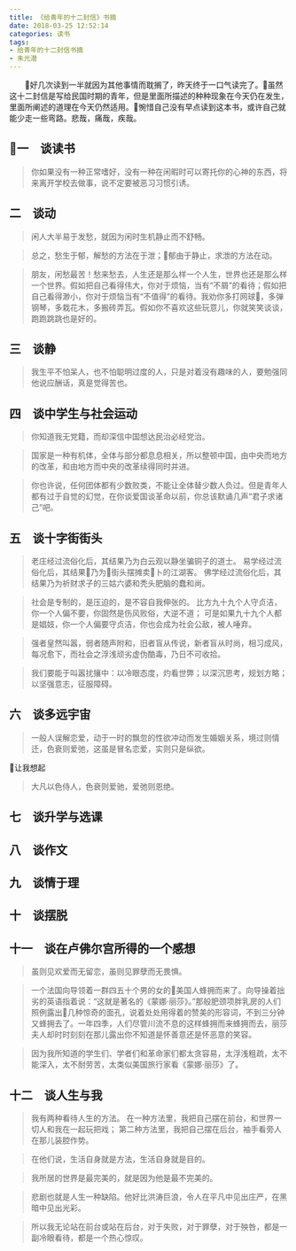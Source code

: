 ```yaml
---
title: 《给青年的十二封信》书摘
date: 2018-03-25 12:52:14
categories: 读书
tags:
- 给青年的十二封信书摘
- 朱光潜
---
```

　　好几次读到一半就因为其他事情而耽搁了，昨天终于一口气读完了。虽然这十二封信是写给民国时期的青年，但是里面所描述的种种现象在今天仍在发生，里面所阐述的道理在今天仍然适用。惋惜自己没有早点读到这本书，或许自己就能少走一些弯路。悲哉，痛哉，疾哉。
<!-- more -->
## 一　谈读书
> 你如果没有一种正常嗜好，没有一种在闲暇时可以寄托你的心神的东西，将来离开学校去做事，说不定要被恶习习惯引诱。

## 二　谈动
> 闲人大半易于发愁，就因为闲时生机静止而不舒畅。

> 总之，愁生于郁，解愁的方法在于泄；郁由于静止，求泄的方法在动。

> 朋友，闲愁最苦！愁来愁去，人生还是那么样一个人生，世界也还是那么样一个世界。假如把自己看得伟大，你对于烦恼，当有“不屑”的看待；假如把自己看得渺小，你对于烦恼当有“不值得”的看待。我劝你多打网球，多弹钢琴，多栽花木，多搬砖弄瓦。假如你不喜欢这些玩意儿，你就笑笑谈谈，跑跑跳跳也是好的。

## 三　谈静
> 我生平不怕呆人，也不怕聪明过度的人，只是对着没有趣味的人，要勉强同他说应酬话，真是觉得苦也。

## 四　谈中学生与社会运动
> 你知道我无党籍，而却深信中国想达民治必经党治。

> 国家是一种有机体，全体与部分都息息相关，所以整顿中国，由中央而地方的改革，和由地方而中央的改革续得同时并进。

> 你也许说，任何团体都有少数败类，不能让全体替少数人负过。但是青年人都有过于自觉的幻觉，在你谈爱国谈革命以前，你总该默诵几声“君子求诸己”吧。

## 五　谈十字街街头
> 老庄经过流俗化后，其结果乃为白云观以静坐骗铜子的道士。
> 易学经过流俗化后，其结果乃为街头摆摊卖卜的江湖客。
> 佛学经过流俗化后，其结果乃为祈财求子的三姑六婆和秃头肥脑的蠢和尚。

> 社会是专制的，是压迫的，是不容自我伸张的。
> 比方九十九个人守贞洁，你一个人偏不要，你固然是伤风败俗，大逆不道；
> 可是如果九十九个人都是娼妓，你一个人偏要守贞洁，你也会成为社会公敌，被人唾弃。

> 强者皇然叫嚣，弱者随声附和，旧者盲从传说，新者盲从时尚，相习成风，每况愈下，而社会之浮浅顽劣虚伪酷毒，乃日不可收拾。

> 我们要能于叫嚣扰攘中：以冷眼态度，灼看世弊；以深沉思考，规划方略；以坚强意志，征服障碍。

## 六　谈多远宇宙

> 一般人误解恋爱，动于一时的飘忽的性欲冲动而发生婚姻关系，境过则情迁，色衰则爱弛，这虽是冒名恋爱，实则只是纵欲。

让我想起
> 大凡以色侍人，色衰则爱驰，爱弛则恩绝。

## 七　谈升学与选课

## 八　谈作文

## 九　谈情于理

## 十　谈摆脱

## 十一　谈在卢佛尔宫所得的一个感想
> 虽则见欢爱而无留恋，虽则见罪孽而无畏惧。

> 一个法国向导领着一群四五十个男的女的美国人蜂拥而来了。向导操着拙劣的英语指着说：“这就是著名的《蒙娜·丽莎》。”那般肥颈项胖乳房的人们照例露出几种惊奇的面孔，说着处处用得着的赞美的形容词，不到三分钟又蜂拥去了。一年四季，人们尽管川流不息的这样蜂拥而来蜂拥而去，丽莎夫人却时时刻刻在那儿露出你不知道是怀善意还是怀恶意的笑容。

> 因为我所知道的学生们、学者们和革命家们都太贪容易，太浮浅粗疏，太不能深入，太不耐劳苦，太类似美国旅行家看《蒙娜·丽莎》了。

## 十二　谈人生与我

> 我有两种看待人生的方法。
> 在一种方法里，我把自己摆在前台，和世界一切人和我在一起玩把戏；
> 第二种方法里，我把自己摆在后台，袖手看旁人在那儿装腔作势。

> 在他们说，生活自身就是方法，生活自身就是目的。

> 我所居的世界是最完美的，就是因为他是最不完美的。

> 悲剧也就是人生一种缺陷。他好比洪涛巨浪，令人在平凡中见出庄严，在黑暗中见出光彩。

> 所以我无论站在前台或站在后台，对于失败，对于罪孽，对于殃咎，都是一副冷眼看待，都是一个热心惊叹。



